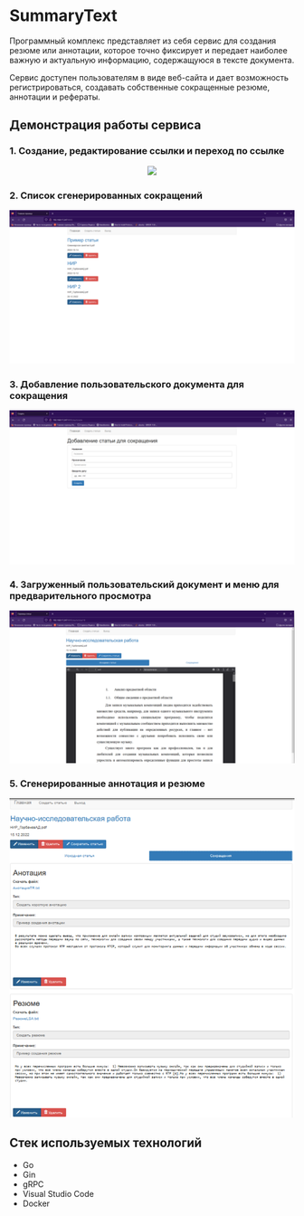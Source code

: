 # SummaryText

Программный комплекс представляет из себя сервис для создания резюме или аннотации, которое точно фиксирует и передает наиболее важную и актуальную информацию, содержащуюся в тексте документа.

Сервис доступен пользователям в виде веб-сайта и дает возможность регистрироваться, создавать собственные сокращенные резюме, аннотации и рефераты.

## Демонстрация работы сервиса

### 1. Создание, редактирование ссылки и переход по ссылке
<p align="center">
  <img src="screenshots/demo.gif" />
</p>

### 2. Список сгенерированных сокращений
<p align="center">
  <img src="screenshots/article.png" />
</p>

### 3. Добавление пользовательского документа для сокращения
<p align="center">
  <img src="screenshots/article1.png" />
</p>

### 4. Загруженный пользовательский документ и меню для предварительного просмотра
<p align="center">
  <img src="screenshots/article2.png" />
</p>

### 5. Сгенерированные аннотация и резюме
<p align="center">
  <img src="screenshots/article3.png" />
</p>

## Стек используемых технологий

- Go
- Gin
- gRPC
- Visual Studio Code
- Docker
